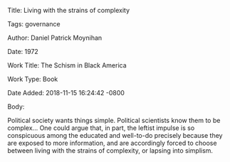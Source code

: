 Title:  Living with the strains of complexity

Tags:   governance

Author: Daniel Patrick Moynihan

Date:   1972

Work Title: The Schism in Black America

Work Type: Book

Date Added: 2018-11-15 16:24:42 -0800

Body: 

Political society wants things simple. Political scientists know them to be complex... One could argue that, in part, the leftist impulse is so conspicuous among the educated and well-to-do precisely because they are exposed to more information, and are accordingly forced to choose between living with the strains of complexity, or lapsing into simplism.

